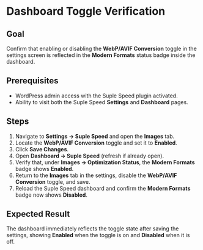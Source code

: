 # Dashboard Toggle Verification

## Goal
Confirm that enabling or disabling the **WebP/AVIF Conversion** toggle in the settings screen is reflected in the **Modern Formats** status badge inside the dashboard.

## Prerequisites
- WordPress admin access with the Suple Speed plugin activated.
- Ability to visit both the Suple Speed **Settings** and **Dashboard** pages.

## Steps
1. Navigate to **Settings → Suple Speed** and open the **Images** tab.
2. Locate the **WebP/AVIF Conversion** toggle and set it to **Enabled**.
3. Click **Save Changes**.
4. Open **Dashboard → Suple Speed** (refresh if already open).
5. Verify that, under **Images → Optimization Status**, the **Modern Formats** badge shows **Enabled**.
6. Return to the **Images** tab in the settings, disable the **WebP/AVIF Conversion** toggle, and save.
7. Reload the Suple Speed dashboard and confirm the **Modern Formats** badge now shows **Disabled**.

## Expected Result
The dashboard immediately reflects the toggle state after saving the settings, showing **Enabled** when the toggle is on and **Disabled** when it is off.
